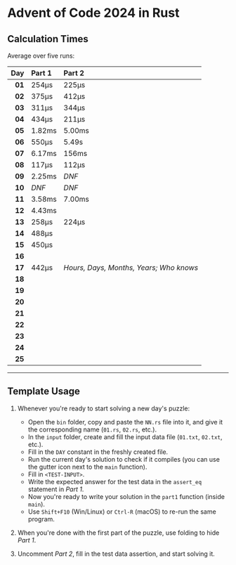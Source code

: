 # Advent of Code 2024 in Rust

## Calculation Times

Average over five runs:

|    Day | Part 1 | Part 2                                  |
|-------:|:-------|:----------------------------------------|
| **01** | 254μs  | 225μs                                   |
| **02** | 375μs  | 412μs                                   |
| **03** | 311μs  | 344μs                                   |
| **04** | 434μs  | 211μs                                   |
| **05** | 1.82ms | 5.00ms                                  |
| **06** | 550μs  | 5.49s                                   |
| **07** | 6.17ms | 156ms                                   |
| **08** | 117μs  | 112μs                                   |
| **09** | 2.25ms | _DNF_                                   |
| **10** | _DNF_  | _DNF_                                   |
| **11** | 3.58ms | 7.00ms                                  |
| **12** | 4.43ms |                                         |
| **13** | 258μs  | 224μs                                   |
| **14** | 488μs  |                                         |
| **15** | 450μs  |                                         |
| **16** |        |                                         |
| **17** | 442μs  | _Hours, Days, Months, Years; Who knows_ |
| **18** |        |                                         |
| **19** |        |                                         |
| **20** |        |                                         |
| **21** |        |                                         |
| **22** |        |                                         |
| **23** |        |                                         |
| **24** |        |                                         |
| **25** |        |                                         |

---

## Template Usage

1. Whenever you're ready to start solving a new day's puzzle:
    - Open the `bin` folder, copy and paste the `NN.rs` file into it, and give it the corresponding name (`01.rs`,
      `02.rs`, etc.).
    - In the `input` folder, create and fill the input data file (`01.txt`, `02.txt`, etc.).
    - Fill in the `DAY` constant in the freshly created file.
    - Run the current day's solution to check if it compiles (you can use the gutter icon next to the `main` function).
    - Fill in `<TEST-INPUT>`.
    - Write the expected answer for the test data in the `assert_eq` statement in *Part 1*.
    - Now you're ready to write your solution in the `part1` function (inside `main`).
    - Use `Shift+F10` (Win/Linux) or `Ctrl-R` (macOS) to re-run the same program.

2. When you're done with the first part of the puzzle, use folding to hide *Part 1*.

3. Uncomment *Part 2*, fill in the test data assertion, and start solving it.
